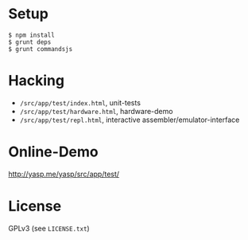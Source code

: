 # Setup
```
$ npm install
$ grunt deps
$ grunt commandsjs
```

# Hacking
* `/src/app/test/index.html`, unit-tests
* `/src/app/test/hardware.html`, hardware-demo
* `/src/app/test/repl.html`, interactive assembler/emulator-interface

# Online-Demo
http://yasp.me/yasp/src/app/test/

# License
GPLv3 (see `LICENSE.txt`)
